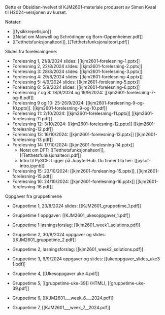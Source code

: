 
Dette er Obsidian-hvelvet til KJM2601-materiale produsert av Simen Kvaal til H2024-versjonen av kurset.

Notater:
* [[fysikkrepetisjon]]
* [[Notat om Maxwell og Schrödinger og Born-Oppenheimer.pdf]]
* [[Tetthetsfunksjonalteori]], [[Tetthetsfunksjonalteori.pdf]]


Slides fra forelesningene:
* Forelesning 1, 21/8/2024 slides: [[kjm2601-forelesning-1.pptx]]
* Forelesning 2, 22/8/2024 slides: [[kjm2601-forelesning-2.pptx]]
* Forelesning 3: 28/8/2024 slides: [[kjm2601-forelesning-3.pptx]]
* Forelesning 4: 29/8/2024 slides: [[kjm2601-forelesning-4.pptx]]
* Forelesning 5: 4/9/2024 slides: [[kjm2601-forelesning-5.pptx]]
* Forelesning 6: 5/9/2024 slides: [[kjm2601-forelesning-6.pptx]]
* Forelesning 7 og 8: 18/9/2024 og 19/9/2024: [[kjm2601-forelesning-7-og-8.pdf]]
* Forelesning 9 og 10: 25-26/9/2024: [[kjm2601-forelesning-9-og-10.pptx]]. [[kjm2601-forelesning-9-og-10.pdf]]
* Forelesning 11: 2/10/2024: [[kjm2601-forelesning-11.pptx]] [[kjm2601-forelesning-11.pdf]]
* Forelesning 12: 3/10/2024: [[kjm2601-forelesning-12.pptx]] [[kjm2601-forelesning-12.pdf]]
* Forelesning 13: 16/10/2024: [[kjm2601-forelesning-13.pptx]] [[kjm2601-forelesning-13.pdf]]
* Forelesning 14: 17/10/2024: [[kjm2601-forelesning-14.pptx]]
	* Notat om DFT: [[Tetthetsfunksjonalteori]], [[Tetthetsfunksjonalteori.pdf]]
	* Intro til PySCF: Ligger på JupyterHub. Du finner fila her: [[pyscf-intro.ipynb]]
* Forelesning 15: 23/10/2024: [[kjm2601-forelesning-15.pptx]], [[kjm2601-forelesning-15.pdf]]
* Forelesning 16: 24/10/2024: [[kjm2601-forelesning-16.pptx]] [[kjm2601-forelesning-16.pdf]]


Oppgaver fra gruppetimene
* Gruppetime 1, 23/8/2024 slides: [[KJM2601_gruppetime_1.pdf]]
* Gruppetime 1 oppgaver: [[KJM2601_ukesoppgaver_1.pdf]]
* Gruppetime 1 løsningsforslag: [[kjm2601_week1_solutions.pdf]]

* Gruppetime 2, 30/8/2024 oppgaver og slides: [[KJM2601_gruppetime_2.pdf]]
* Gruppetime 2, løsningsforslag: [[kjm2601_week2_solutions.pdf]]
* Gruppetime 3, 6/9/2024 oppgaver og slides: [[ukeoppgaver_slides_uke3 1.pdf]]
* Gruppetime 4, [[Ukesoppgaver uke 4.pdf]]
* Gruppetime 5, [[gruppetime-uke-39]] (HTML), [[gruppetime-uke-39.pdf]]
* Gruppetime 6, [[KJM2601___week_6___2024.pdf]]
* Gruppetime 7, [[KJM2601___week_7__2024.pdf]]

